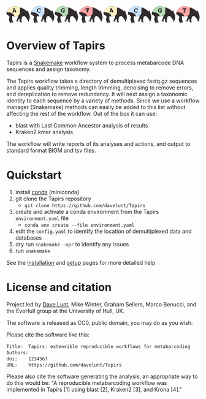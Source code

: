 ![tapirs_logo](./images/tapirs_seq.png)

# Overview of Tapirs

Tapirs is a [Snakemake](snakemake.readthedocs.io) workflow system to process metabarcode DNA sequences and assign taxonomy.

The Tapirs workflow takes a directory of demultiplexed fastq.gz sequences and applies quality trimming, length trimming, denoising to remove errors, and dereplication to remove redundancy. It will next assign a taxonomic identity to each sequence by a variety of methods. Since we use a workflow manager (Snakemake) methods can easily be added to this list without affecting the rest of the workflow. Out of the box it can use:

- blast with Last Common Ancestor analysis of results
- Kraken2 kmer analysis

The workflow will write reports of its analyses and actions, and output to standard format BIOM and tsv files.

# Quickstart

1. install [conda](https://docs.conda.io/projects/conda/en/latest/user-guide/install/) (miniconda)
2. git clone the Tapirs repository
    - `git clone https://github.com/davelunt/Tapirs`
3. create and activate a conda environment from the Tapirs `environment.yaml` file
    - `conda env create --file environment.yaml`
4. edit the `config.yaml` to identify the location of demultiplexed data and databases
5. dry run `snakemake -npr` to identify any issues
6. run `snakemake`

See the [installation](How-To-Guide/installation.md) and [setup](How-To-Guide/setup.md) pages for more detailed help

# License and citation

Project led by [Dave Lunt](https://davelunt.net), Mike Winter, Graham Sellers, Marco Benucci, and the EvoHull group at the University of Hull, UK.

The software is released as CC0, public domain, you may do as you wish.

Please cite the software like this:
```
Title:  Tapirs: extensible reproducible workflows for metabarcoding
Authors:
doi:    1234567
URL:    https://github.com/davelunt/Tapirs
```

Please also cite the software generating the analysis, an appropriate way to do this would be: "A reproducible metabarcoding workflow was implemented in Tapirs [1] using blast [2], Kraken2 [3], and Krona [4]."
